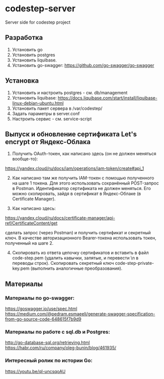 # codestep-server
Server side for codestep project

## Разработка

1. Установить go
2. Установить postgres
3. Установить liquibase.
4. Установить go-swagger:
https://github.com/go-swagger/go-swagger

## Установка

1. Установить и настроить postgres - см. db/management
2. Установить liquibase:
	https://docs.liquibase.com/start/install/liquibase-linux-debian-ubuntu.html
3. Установить пакет сервера в /var/codestep/
4. Задать параметры в server.conf
5. Настроить сервис - см. service-script

## Выпуск и обновление сертификата Let's encrypt от Яндекс-Облака

1. Получить OAuth-токен, как написано здесь (он не должен меняться вообще-то):

https://yandex.cloud/ru/docs/iam/operations/iam-token/create#api_1

2. Как написано там же получить IAM-токен с помощью полученного на шаге 1 токена. 
Для этого использовать сохранённый POST-запрос в Postman. Идентификатор сертификата не должен меняться.
Его можно скопировать, зайдя в сертификат в Яндекс-Облаке (в Certificate Manager).

3. Как написано здесь:

https://yandex.cloud/ru/docs/certificate-manager/api-ref/CertificateContent/get

сделать запрос (через Postman) и получить сертификат и секретный ключ. В качестве авторизационного
Bearer-токена использовать токен, полученный на шаге 2.

4. Скопировать из ответа цепочку сертификатов и вставить в файл code-step.pem (удалить кавычки,
запятые, и перевести \n в переводы строк). Скопировать секретный ключ code-step-private-key.pem
(выполнить аналогичные преобразования).


## Материалы

### Материалы по go-swagger:
https://goswagger.io/use/spec.html
https://medium.com/@pedram.esmaeeli/generate-swagger-specification-from-go-source-code-648615f7b9d9

### Материалы по работе с sql.db и Postgres:
http://go-database-sql.org/retrieving.html
https://habr.com/ru/company/oleg-bunin/blog/461935/

### Интересный ролик по истории Go:
https://youtu.be/ql-uncsqoAU

